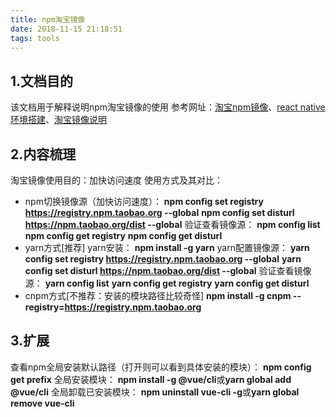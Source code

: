 ```yaml
---
title: npm淘宝镜像
date: 2018-11-15 21:18:51
tags: tools
---
```

## 1.文档目的
该文档用于解释说明npm淘宝镜像的使用
参考网址：[淘宝npm镜像](http://npm.taobao.org/)、[react native环境搭建](https://reactnative.cn/docs/getting-started/)、[淘宝镜像说明](https://blog.csdn.net/quuqu/article/details/64121812)

## 2.内容梳理
淘宝镜像使用目的：加快访问速度
使用方式及其对比：
* npm切换镜像源（加快访问速度）：
**npm config set registry https://registry.npm.taobao.org --global**
**npm config set disturl https://npm.taobao.org/dist --global**
验证查看镜像源：
**npm config list**
**npm config get registry**
**npm config get disturl**
* yarn方式[推荐]
yarn安装：
**npm install -g yarn**
yarn配置镜像源：
**yarn config set registry https://registry.npm.taobao.org --global**
**yarn config set disturl https://npm.taobao.org/dist --global**
验证查看镜像源：
**yarn config list**
**yarn config get registry**
**yarn config get disturl**
* cnpm方式[不推荐：安装的模块路径比较奇怪]
**npm install -g cnpm --registry=https://registry.npm.taobao.org**

## 3.扩展
查看npm全局安装默认路径（打开则可以看到具体安装的模块）：
**npm config get prefix**
全局安装模块：
**npm install -g @vue/cli**或**yarn global add @vue/cli**
全局卸载已安装模块：
**npm uninstall vue-cli -g**或**yarn global remove vue-cli**
